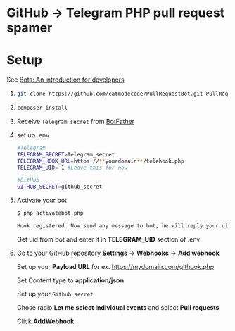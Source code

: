 GitHub -> Telegram PHP pull request spamer
==========================================

# Setup

See [Bots: An introduction for developers](https://core.telegram.org/bots)

1.  ```bash
    git clone https://github.com/catmodecode/PullRequestBot.git PullRequestBot
    ```
1.  ```bash
    composer install
    ```
1.  Receive ```Telegram secret``` from [BotFather](https://t.me/botfather)

1.  set up .env

    ```bash
    #Telegram
    TELEGRAM_SECRET=Telegram_secret
    TELEGRAM_HOOK_URL=https://**yourdomain**/telehook.php
    TELEGRAM_UID=-1 #Leave this for now

    #GitHub
    GITHUB_SECRET=github_secret
    ```

1.  Activate your bot

    ```bash
    $ php activatebot.php

    Hook registered. Now send any message to bot, he will reply your uid
    ```
    
    Get uid from bot and enter it in **TELEGRAM_UID** section of .env

1.  Go to your GitHub repository **Settings** -> **Webhooks** -> **Add webhook**

    Set up your **Payload URL** for ex. https://mydomain.com/githook.php

    Set Content type to **application/json**

    Set up your ```Github secret```

    Chose radio **Let me select individual events** and select **Pull requests**

    Click **AddWebhook**
